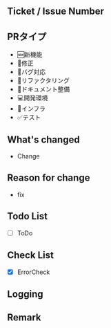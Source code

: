 ## Ticket / Issue Number
<!-- BackLogId -->

## PRタイプ
<!-- Pull Requestの種類を選択 -->
<!-- 必要なものだけ残す -->
* 🆕新機能
* 🔧修正
* 🐛バグ対応
* 🧹リファクタリング
* 📖ドキュメント整備
* 💻開発環境
* 🚄インフラ
* ✅テスト

## What's changed
<!-- 変更箇所 -->

* Change

## Reason for change
<!-- 変更理由 -->

* fix

## Todo List
<!-- やり残したこと/将来的にする予定のもの -->

* [ ] ToDo

## Check List
<!-- 確認した事項 -->

* [x] ErrorCheck

## Logging
<!-- 検証時に出力したログ等 -->

## Remark
<!-- 補足事項 -->
